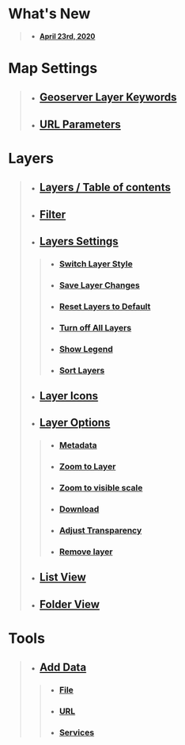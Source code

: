 # What's New
> * #### [April 23rd, 2020](WhatsNew/2020-04-23)

# Map Settings
> * ## [Geoserver Layer Keywords](Map/GeoserverKeywords)
> * ## [URL Parameters](Map/URLParameters)

# Layers
> * ## [Layers / Table of contents](Layers#layers--table-of-contents)
> * ## [Filter](Layers#filter)
> * ## [Layers Settings](Layers#layers---settings)
> > * ### [Switch Layer Style](Layers#switch-layer-style)
> > * ### [Save Layer Changes](Layers#save-layer-changes)
> > * ### [Reset Layers to Default](Layers#reset-layers-to-default)
> > * ### [Turn off All Layers](Layers#turn-off-all-layers)
> > * ### [Show Legend](Layers#show-legend)
> > * ### [Sort Layers](Layers#sort-layers)
> * ## [Layer Icons](Layers#layer-icons)
> * ## [Layer Options](Layers#layer-options)
> > * ### [Metadata](Layers#metadata)
> > * ### [Zoom to Layer](Layers#zoom-to-layer)
> > * ### [Zoom to visible scale](Layers#zoom-to-visible-scale)
> > * ### [Download](Layers#download)
> > * ### [Adjust Transparency](Layers#adjust-transparency)
> > * ### [Remove layer](Layers#remove-layer)
> * ## [List View](Layers#list-view)
> * ## [Folder View](Layers#folder-view)

# Tools
> * ## [Add Data](Tools/AddData#to-add-data)
> > * ### [File](Tools/AddData#to-add-file-data)
> > * ### [URL](Tools/AddData#to-add-url-data)
> > * ### [Services](Tools/AddData#to-add-services-data)
